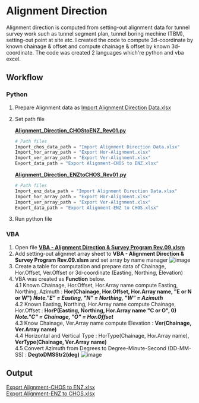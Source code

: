# Alignment Direction
Alignment direction is computed from setting-out alignment data for tunnel survey work such as tunnel segment plan, tunnel boring mechine (TBM), setting-out point at site etc. I created the code to compute 3d-coordinate by known chainage &amp; offset and compute chainage &amp; offset by known 3d-coordinate. The code was created 2 languages which're python and vba excel.

## Workflow
### Python
  1. Prepare Alignment data as [Import Alignment Direction Data.xlsx](https://github.com/suben-mk/Alignment-Direction-for-Metro-Line/blob/main/Python/Import%20Data/Import%20Alignment%20Direction%20Data.xlsx)
  2. Set path file
     
     [**Alignment_Direction_CHOStoENZ_Rev01.py**](https://github.com/suben-mk/Alignment-Direction-for-Metro-Line/blob/main/Python/Alignment_Direction_CHOStoENZ_Rev01.py)
      ```py
      # Path files
      Import_chos_data_path = "Import Alignment Direction Data.xlsx"
      Import_hor_array_path = "Export Hor-Alignment.xlsx"
      Import_ver_array_path = "Export Ver-Alignment.xlsx"
      Export_data_path = "Export Alignment-CHOS to ENZ.xlsx"
      ```
     [**Alignment_Direction_ENZtoCHOS_Rev01.py**](https://github.com/suben-mk/Alignment-Direction-for-Metro-Line/blob/main/Python/Alignment_Direction_ENZtoCHOS_Rev01.py)
      ```py
      # Path files
      Import_enz_data_path = "Import Alignment Direction Data.xlsx"
      Import_hor_array_path = "Export Hor-Alignment.xlsx"
      Import_ver_array_path = "Export Ver-Alignment.xlsx"
      Export_data_path = "Export Alignment-ENZ to CHOS.xlsx"
      ```
  3. Run python file
### VBA
  1. Open file [**VBA - Alignment Direction & Survey Program Rev.09.xlsm**](https://github.com/suben-mk/Alignment-Direction-for-Metro-Line/blob/main/VBA/VBA%20-%20Alignment%20Direction%20%26%20Survey%20Program%20Rev.09.xlsm)
  2. Add setting-out alignmet array sheet to **VBA - Alignment Direction & Survey Program Rev.09.xlsm** and set array by name manager
     ![image](https://github.com/suben-mk/Alignment-Direction-for-Metro-Line/assets/89971741/85bc228a-6343-4c94-a9dc-a76b3b17181d)
  3. Create a table for computation and prepare data of Chainage, Hor.Offset, Ver.Offset or 3d-coordinate (Easting, Northing, Elevation)
  4. VBA was created as **Function** below.\
       4.1 Known Chainage, Hor.Offset, Hor.Array name compute Easting, Northing, Azimuth : **Hor(Chainage, Hor.Offset, Hor.Array name, "E or N or W")** ***Note."E" = Easting, "N" = Northing, "W" = Azimuth***\
       4.2 Known Easting, Northing, Hor.Array name compute Chainage, Hor.Offset : **HorP(Easting, Northing, Hor.Array name "C or O", 0)** ***Note."C" = Chainage, "O" = Hor.Offset***\
       4.3 Know Chainage, Ver.Array name compute Elevation : **Ver(Chainage, Ver.Array name)**\
       4.4 Horizontal and Vertical Type : HorType(Chainage, Hor.Array name), **VerType(Chainage, Ver.Array name)**\
       4.5 Convert Azimuth from Degrees to Degree-Minute-Second (DD-MM-SS) : **DegtoDMSStr2(deg)**
     ![image](https://github.com/suben-mk/Alignment-Direction-for-Metro-Line/assets/89971741/d838b509-dd08-4f2d-a657-c739228f50ed)

## Output
[Export Alignment-CHOS to ENZ.xlsx](https://github.com/suben-mk/Alignment-Direction-for-Metro-Line/blob/main/Python/Export%20Data/Export%20Alignment-CHOS%20to%20ENZ.xlsx)\
[Export Alignment-ENZ to CHOS.xlsx](https://github.com/suben-mk/Alignment-Direction-for-Metro-Line/blob/main/Python/Export%20Data/Export%20Alignment-ENZ%20to%20CHOS.xlsx)
